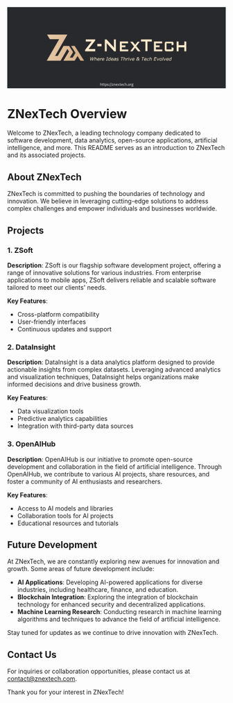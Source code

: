 <img src = "./profile/assets/bia.png" alt="Banner">


# ZNexTech Overview

Welcome to ZNexTech, a leading technology company dedicated to software development, data analytics, open-source applications, artificial intelligence, and more. This README serves as an introduction to ZNexTech and its associated projects.

## About ZNexTech

ZNexTech is committed to pushing the boundaries of technology and innovation. We believe in leveraging cutting-edge solutions to address complex challenges and empower individuals and businesses worldwide.

## Projects

### 1. ZSoft

**Description**: ZSoft is our flagship software development project, offering a range of innovative solutions for various industries. From enterprise applications to mobile apps, ZSoft delivers reliable and scalable software tailored to meet our clients' needs.

**Key Features**:
- Cross-platform compatibility
- User-friendly interfaces
- Continuous updates and support

### 2. DataInsight

**Description**: DataInsight is a data analytics platform designed to provide actionable insights from complex datasets. Leveraging advanced analytics and visualization techniques, DataInsight helps organizations make informed decisions and drive business growth.

**Key Features**:
- Data visualization tools
- Predictive analytics capabilities
- Integration with third-party data sources

### 3. OpenAIHub

**Description**: OpenAIHub is our initiative to promote open-source development and collaboration in the field of artificial intelligence. Through OpenAIHub, we contribute to various AI projects, share resources, and foster a community of AI enthusiasts and researchers.

**Key Features**:
- Access to AI models and libraries
- Collaboration tools for AI projects
- Educational resources and tutorials

## Future Development

At ZNexTech, we are constantly exploring new avenues for innovation and growth. Some areas of future development include:

- **AI Applications**: Developing AI-powered applications for diverse industries, including healthcare, finance, and education.
- **Blockchain Integration**: Exploring the integration of blockchain technology for enhanced security and decentralized applications.
- **Machine Learning Research**: Conducting research in machine learning algorithms and techniques to advance the field of artificial intelligence.

Stay tuned for updates as we continue to drive innovation with ZNexTech.

## Contact Us

For inquiries or collaboration opportunities, please contact us at [contact@znextech.com](mailto:contact@znextech.com).

Thank you for your interest in ZNexTech!
